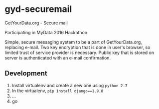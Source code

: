 # gyd-securemail

GetYourData.org - Secure mail

Participating in MyData 2016 Hackathon

Simple, secure messaging system to be a part of GetYourData.org, replacing e-mail. Two key encryption that is done in user's browser, so limited trust of service provider is necessary. Public key that is stored on server is authenticated with an e-mail confirmation.

## Development

1. Install virtualenv and create a new one using `python 2.7`
2. In the virtualenv, `pip install django==1.9.8`
3. ...
4. go
